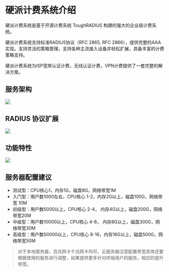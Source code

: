 # 硬派计费系统介绍

硬派计费系统是基于开源计费系统 ToughRADIUS 构建的强大的企业级计费系统。

硬派计费系统支持标准RADIUS协议（RFC 2865, RFC 2866），提供完整的AAA实现。支持灵活的策略管理，支持各种主流接入设备并轻松扩展，具备丰富的计费策略支持。

硬派计费系统为ISP宽带认证计费，无线认证计费，VPN计费提供了一套完整的解决方案。

## 服务架构

![](http://qnstatic.toughcloud.net/toughee-struct.png)


## RADIUS 协议扩展

![](http://qnstatic.toughcloud.net/toughee_radius_ext.png)

## 功能特性

![](http://qnstatic.toughcloud.net/toughee-features.png)


## 服务器配置建议

- 测试型：CPU核心1，内存1G，磁盘8G，网络带宽1M
- 入门型：用户数1000左右，CPU核心 1-2，内存2G以上，磁盘100G，网络带宽 10M
- 初级型：用户数5000以上，CPU核心 2-4， 内存4G以上，磁盘200G，网络带宽20M
- 中级型：用户数10000以上，CPU核心 4-8， 内存8G以上，磁盘300G，网络带宽30M
- 高级型：用户数50000以上，CPU核心 8-16，内存16G以上，磁盘500G，网络带宽50M

> 对于本地服务器，百兆网卡千兆网卡均可，云服务器注意配置带宽具体还要根据使用的服务进行调整，如果提供更多针对终端用户的服务，相应的提升带宽。



